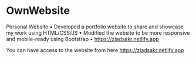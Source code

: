 # OwnWebsite
Personal Website
• Developed a portfolio website to share and showcase my work using HTML/CSS/JS • Modified the website to be more responsive and mobile-ready using Bootstrap
• https://ziadsakr.netlify.app

You can have access to the website from here
https://ziadsakr.netlify.app
